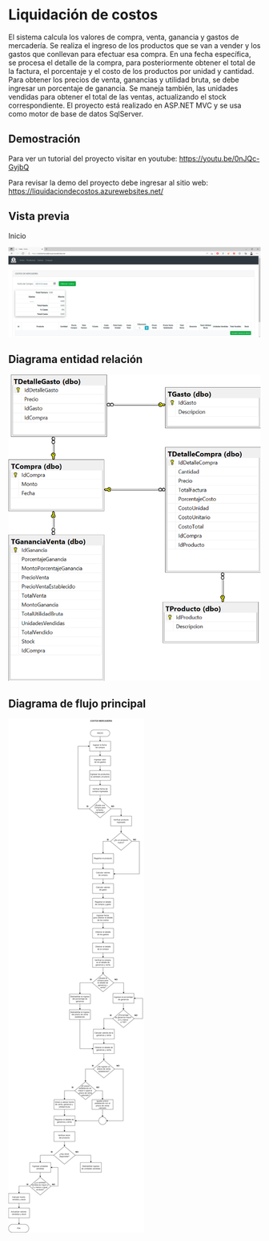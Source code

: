 # Liquidación de costos
El sistema calcula los valores de compra, venta, ganancia y gastos de mercadería. Se realiza el ingreso de los productos que se van a vender y los gastos que conllevan para efectuar esa compra. En una fecha específica, se procesa el detalle de la compra, para posteriormente obtener el total de la factura, el porcentaje y el costo de los productos por unidad y cantidad. Para obtener los precios de venta, ganancias y utilidad bruta, se debe ingresar un porcentaje de ganancia. Se maneja también, las unidades vendidas para obtener el total de las ventas, actualizando el stock correspondiente. El proyecto está realizado en ASP.NET MVC y se usa como motor de base de datos SqlServer. 

## Demostración
Para ver un tutorial del proyecto visitar en youtube: https://youtu.be/0nJQc-GyjbQ

Para revisar la demo del proyecto debe ingresar al sitio web: https://liquidaciondecostos.azurewebsites.net/
    
## Vista previa

Inicio

![](https://github.com/JeffersonCuji96/CompraVentaPrecios/blob/master/CostosMercaderiaInicio.png)

## Diagrama entidad relación

![](https://github.com/JeffersonCuji96/CompraVentaPrecios/blob/master/DiagramaCalculos.png)

## Diagrama de flujo principal

![](https://github.com/JeffersonCuji96/CompraVentaPrecios/blob/master/CostosMercaderia.drawio.png)

